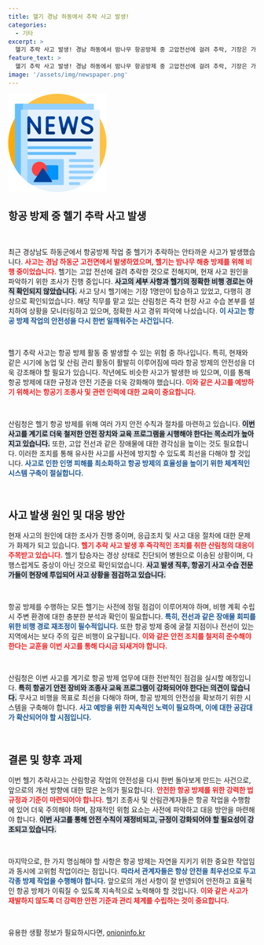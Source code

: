 ```yaml
---
title: 헬기 경남 하동에서 추락 사고 발생!
categories:
  - 기타
excerpt: >
  헬기 추락 사고 발생! 경남 하동에서 밤나무 항공방제 중 고압전선에 걸려 추락, 기장은 가벼운 부상으로 병원 이송 중. 진상 조사 시작!
feature_text: >
  헬기 추락 사고 발생! 경남 하동에서 밤나무 항공방제 중 고압전선에 걸려 추락, 기장은 가벼운 부상으로 병원 이송 중. 진상 조사 시작!
image: '/assets/img/newspaper.png'
---
```


<p><img src="/assets/img/newspaper.png" alt="kimp 속보" /></p>

<h2 data-ke-size="size26">항공 방제 중 헬기 추락 사고 발생</h2>

<p data-ke-size="size16">&nbsp;</p>

<p>최근 경상남도 하동군에서 항공방제 작업 중 헬기가 추락하는 안타까운 사고가 발생했습니다. <b><span style="color: #ee2323;">사고는 경남 하동군 고전면에서 발생하였으며, 헬기는 밤나무 해충 방제를 위해 비행 중이었습니다.</span></b> 헬기는 고압 전선에 걸려 추락한 것으로 전해지며, 현재 사고 원인을 파악하기 위한 조사가 진행 중입니다. <b><span style="background-color: #21538527;">사고의 세부 사항과 헬기의 정확한 비행 경로는 아직 확인되지 않았습니다.</span></b> 사고 당시 헬기에는 기장 1명만이 탑승하고 있었고, 다행히 경상으로 확인되었습니다. 해당 직무를 맡고 있는 산림청은 즉각 현장 사고 수습 본부를 설치하여 상황을 모니터링하고 있으며, 정확한 사고 경위 파악에 나섰습니다. <b><span style="color: #1a5490;">이 사고는 항공 방제 작업의 안전성을 다시 한번 일깨워주는 사건입니다.</span></b></p>

<p data-ke-size="size16">&nbsp;</p>

<p>헬기 추락 사고는 항공 방제 활동 중 발생할 수 있는 위험 중 하나입니다. 특히, 현재와 같은 시기에 농업 및 산림 관리 활동이 활발히 이루어짐에 따라 항공 방제의 안전성을 더욱 강조해야 할 필요가 있습니다. 작년에도 비슷한 사고가 발생한 바 있으며, 이를 통해 항공 방제에 대한 규정과 안전 기준을 더욱 강화해야 했습니다. <b><span style="color: #ee2323;">이와 같은 사고를 예방하기 위해서는 항공기 조종사 및 관련 인력에 대한 교육이 중요합니다.</span></b></p>

<p data-ke-size="size16">&nbsp;</p>

<p>산림청은 헬기 항공 방제를 위해 여러 가지 안전 수칙과 절차를 마련하고 있습니다. <b><span style="background-color: #21538527;">이번 사고를 계기로 더욱 철저한 안전 장치와 교육 프로그램을 시행해야 한다는 목소리가 높아지고 있습니다.</span></b> 또한, 고압 전선과 같은 장애물에 대한 경각심을 높이는 것도 필요합니다. 이러한 조치를 통해 유사한 사고를 사전에 방지할 수 있도록 최선을 다해야 할 것입니다. <b><span style="color: #1a5490;">사고로 인한 인명 피해를 최소화하고 항공 방제의 효율성을 높이기 위한 체계적인 시스템 구축이 절실합니다.</span></b></p>

<p data-ke-size="size16">&nbsp;</p>

<h2 data-ke-size="size26">사고 발생 원인 및 대응 방안</h2>

<p>현재 사고의 원인에 대한 조사가 진행 중이며, 응급조치 및 사고 대응 절차에 대한 문제가 화제가 되고 있습니다. <b><span style="color: #ee2323;">헬기 추락 사고 발생 후 즉각적인 조치를 취한 산림청의 대응이 주목받고 있습니다.</span></b> 헬기 탑승자는 경상 상태로 진단되어 병원으로 이송된 상황이며, 다행스럽게도 중상이 아닌 것으로 확인되었습니다. <b><span style="background-color: #21538527;">사고 발생 직후, 항공기 사고 수습 전문가들이 현장에 투입되어 사고 상황을 점검하고 있습니다.</span></b></p>

<p data-ke-size="size16">&nbsp;</p>

<p>항공 방제를 수행하는 모든 헬기는 사전에 정밀 점검이 이루어져야 하며, 비행 계획 수립 시 주변 환경에 대한 충분한 분석과 확인이 필요합니다. <b><span style="color: #1a5490;">특히, 전선과 같은 장애물 회피를 위한 비행 경로 재조정이 필수적입니다.</span></b> 또한 항공 방제 중에 굴절 지점이나 전선이 있는 지역에서는 보다 주의 깊은 비행이 요구됩니다. <b><span style="color: #ee2323;">이와 같은 안전 조치를 철저히 준수해야 한다는 교훈을 이번 사고를 통해 다시금 되새겨야 합니다.</span></b></p>

<p data-ke-size="size16">&nbsp;</p>

<p>산림청은 이번 사고를 계기로 항공 방제 업무에 대한 전반적인 점검을 실시할 예정입니다. <b><span style="background-color: #21538527;">특히 항공기 안전 장비와 조종사 교육 프로그램이 강화되어야 한다는 의견이 많습니다.</span></b> 무사고 비행을 목표로 최선을 다해야 하며, 항공 방제의 안전성을 확보하기 위한 시스템을 구축해야 합니다. <b><span style="color: #1a5490;">사고 예방을 위한 지속적인 노력이 필요하며, 이에 대한 공감대가 확산되어야 할 시점입니다.</span></b></p>

<p data-ke-size="size16">&nbsp;</p>

<h2 data-ke-size="size26">결론 및 향후 과제</h2>

<p>이번 헬기 추락사고는 산림항공 작업의 안전성을 다시 한번 돌아보게 만드는 사건으로, 앞으로의 개선 방향에 대한 많은 논의가 필요합니다. <b><span style="color: #ee2323;">안전한 항공 방제를 위한 강력한 법 규정과 기준이 마련되어야 합니다.</span></b> 헬기 조종사 및 산림관계자들은 항공 작업을 수행함에 있어 더욱 주의해야 하며, 잠재적인 위험 요소는 사전에 파악하고 대응 방안을 마련해야 합니다. <b><span style="background-color: #21538527;">이번 사고를 통해 안전 수칙이 재정비되고, 규정이 강화되어야 할 필요성이 강조되고 있습니다.</span></b></p>

<p data-ke-size="size16">&nbsp;</p>

<p>마지막으로, 한 가지 명심해야 할 사항은 항공 방제는 자연을 지키기 위한 중요한 작업임과 동시에 고위험 작업이라는 점입니다. <b><span style="color: #1a5490;">따라서 관계자들은 항상 안전을 최우선으로 두고 각종 방제 작업을 수행해야 합니다.</span></b> 앞으로의 개선 사항이 잘 반영되어 안전하고 효율적인 항공 방제가 이뤄질 수 있도록 지속적으로 노력해야 할 것입니다. <b><span style="color: #ee2323;">이와 같은 사고가 재발하지 않도록 더 강력한 안전 기준과 관리 체계를 수립하는 것이 중요합니다.</span></b></p>

<p data-ke-size="size16">&nbsp;</p>
유용한 생활 정보가 필요하시다면, <a href="https://onioninfo.kr" rel="dofollow">onioninfo.kr</a>


